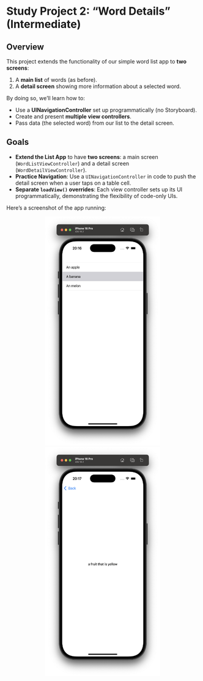
# Study Project 2: “Word Details” (Intermediate)

## Overview
This project extends the functionality of our simple word list app to **two screens**:
1. A **main list** of words (as before).
2. A **detail screen** showing more information about a selected word.

By doing so, we’ll learn how to:
- Use a **UINavigationController** set up programmatically (no Storyboard).
- Create and present **multiple view controllers**.
- Pass data (the selected word) from our list to the detail screen.

## Goals
- **Extend the List App** to have **two screens**: a main screen (`WordListViewController`) and a detail screen (`WordDetailViewController`).
- **Practice Navigation**: Use a `UINavigationController` in code to push the detail screen when a user taps on a table cell.
- **Separate `loadView()` overrides**: Each view controller sets up its UI programmatically, demonstrating the flexibility of code-only UIs.

Here’s a screenshot of the app running:

<p align="center">
<img src="screenshots/screenshot1.png" alt="Screenshot" width="300" height="600"/>
<img src="screenshots/screenshot2.png" alt="Screenshot" width="300" height="600"/>
</p>
